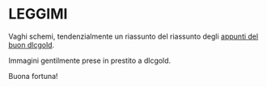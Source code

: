 # LEGGIMI

Vaghi schemi, tendenzialmente un riassunto del riassunto degli [appunti del buon dlcgold](https://github.com/dlcgold/Appunti).

Immagini gentilmente prese in prestito a dlcgold.

Buona fortuna!
